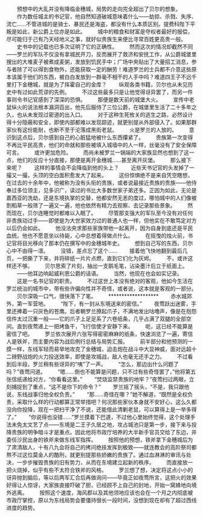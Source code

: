 　　预想中的大乱并没有降临金穗城，局势的走向完全超出了贝尔的想象。
　　作为数任城主的书记官，他自然知道破城意味着什么——劫掠、杀戮、失序、流亡……不管进城的是骑士、暴民还是海盗，都没有什么本质区别。提费科陛下平叛是如此，新公爵上位亦是如此。
　　城中的粮食和财富是夺权者最好的报偿，尽可能归于己有乃天经地义之事，就好似贵族生来便比寻常百姓更高贵一般。
　　史书中的记载也已多次证明了它的正确性。
　　然而这次的情况却截然不同——罗兰的军队不仅没有拿城民开刀，反而展开了救济和安抚工作，从公爵城堡里搜出的大堆麦子被煮成麦粥，发放到饥民手中；广场中央贴出了大量招工消息，参与者除了可以得到食物外，还能获取一定的酬劳！难道罗兰的士兵都不介意这些原本该属于他们的东西，被白白发放到一群毫不相干的人手中吗？难道四王子不远千里打下金穗城，就是为了挥霍自己的金库？
　　纵观各类书籍，贝尔也从未见历史中有过如此荒谬的先例。
　　不过这些最多只是让他觉得讶异罢了，而另一件事则令书记官感到了深深的恐惧。
　　那便是数天前的城堡大火。
　　宣传中老鼠纵火的说法根本漏洞百出，他先后服侍了三位公爵，在城堡里生活了二十多年之久，也从未发现过密道的出入口。
　　对于这种生死攸关的逃生之路，必然设计得十分隐蔽和安全，即使内部都难以发现踪迹，就更别提从外部侵入了。如果那群家伙有这份能耐，也断不至于沦落成黑街老鼠。
　　火是罗兰的人放的。
　　意识到这点后，贝尔感到自己的心脏猛地被什么东西攥紧了。
　　贵族第一次变得不再比平民高贵，他们的命就和那些被填入城墙中的人一样，丝毫没有了安全保障可言。
　　或许更加危险。
　　而尚未被罗兰一锅端的大家族显然也想到了这一点，他们的反应十分直接，那便是离开金穗城……甚至离开灰堡。
　　那么接下来呢？
　　这样的事情会不会降临到他的头上？
　　近些天书记官的头发掉了一撮又一撮，头顶的空白面积愈发大了起来。
　　这份惊惧绝不是来自凭空瞎想，在过去的十余年中，他被称为没有头衔的贵族，或者说最接近贵族的贵族——他侍奉过多位领主，见多识广，读过的书比大多数世家子弟还多。正因为如此，无论是嘉西亚的洗劫，还是东境执掌的交替，他都安然无恙的度过，哪怕城中的人们像被割稻草一般筛了一遍又一遍，他也依然有精力去观察、去记录那些景象。
　　然而现在，贝尔连睡觉时都难以入眠了。
　　尽管那支强大的军队至今没有对任何非贵族动过手——即使是为大世家效力过的普通人也一样，但他实在不敢笃定对方以后仍会如此。
　　他没法央求那些家族带他一起离开，因为自身到底还是平民血统。他也不愿意坐以待毙，心中总想着得做点什么。
　　在摇曳的烛火前，书记官将目光移向了那本仍在撰写中的金穗城年史。
　　想到自己写的东西，贝尔心中不由得一凛。
　　没错，差点忘了这个……
　　接着他飞快地翻到最后几页，一把撕了下来，并将碎纸一片片点燃，直到它们化为灰烬。
　　不，或许这样还不够。
　　贝尔思索了片刻，抽出一支鹅毛笔，沾染墨汁后立于纸面上。
　　——他耳边响起威利恩公爵的话语。
　　当然，他现在也会如实记录。
　　这是一名书记官的职责。
　　不过这世上本没有绝对的客观，他如今生活在罗兰统治的城市中，带有些许偏向性并不奇怪，或者说，这本就是客观的一部分。
　　贝尔深吸一口气，很快落下了笔。
　　*******************
　　赤水城郊外，第一军营地。
　　“陛下，有一封从东境送来的密信。”
　　夜莺跃出迷雾，手里还捧着一只灰色的苍鹰。后者朝罗兰撩起爪子，不满地发出咕噜声，像是在抱怨信件太过沉重一般——它的爪子上足足系了六卷纸条，几乎占满了双腿的全部空间。直到夜莺递上一把烤鱼干，飞行信使才安静下来。
　　呃，这已经不能算是密信了吧。
　　罗兰依次展开六张写得密密麻麻的纸条，快速浏览了一遍，寄信人是铁斧，而主要内容为战后例行总结与局势汇报。
　　前半部分和他预测的一摸一样，东线军轻而易举地攻克了金穗城，迫击炮在战斗中大显神威，面对远超十二磅野战炮的火力投送效率，即使是攻城战，敌人也毫无还手之力。
　　不过看到后半段，罗兰稍有些讶异的“咦”了一声。
　　“怎么，那边出什么问题了吗？”夜莺问道。
　　“嗯……倒也不能算是问题，只不过有些奇怪罢了，”他将第五张信纸递给对方，“你看看这里。”
　　“焚烧监禁贵族的地牢？”夜莺扫过两眼，立刻捕捉到了重点，“这不是你下的命令？”
　　罗兰摇了摇头，“不是，我只跟他说，东线战事归他全权负责。”
　　“那……奇怪在哪？”她不解道，“既然是全权负责，采取什么样的行动都算正常举措吧？何况那些家伙本身就不安好心，这么久都没向你投降，现在一把扫干净了不说，还能借此清剿老鼠，可以算得上是一举多得了。”
　　“你说得也没错……”罗兰摸着下巴道，不过他心里始终觉得，这个处理手法未免太文艺了点——东境是二王子久居之地，攻占城池只是第一步，接下来与投降贵族的明争暗斗才是重点。因此他将市政厅培养的大半新手官员交给了东边，并委任沙民出身的铁斧来做东线军指挥。
　　按照他的预想，铁斧拿下金穗城后为了肃清敌人，十有八九会将自己的拷问绝技发挥到极致——就连教会的高阶祭司都熬不过这位莫金人的酷刑，就更别提那些娇嫩的贵族了。通过血淋淋的审讯与处决，一步步摧毁贵族的旧有势力，从而在东境建立起新的秩序。
　　而直接放一把火烧掉，似乎有些不太符合铁斧的风格。
　　罗兰想了想，决定将这点小小的讶异抛到脑后，等以后两军汇合后再做询问——毕竟正如夜莺所言，这把火的效果好得让人惊讶，大家族直接吓破了胆，已经顾不上自己的封地，开始一窝蜂地向境外逃离。
　　按照这个速度，海风郡以及其他领地应该也会在一个月之内彻底被市政厅掌控，原以为东线局势会要僵持很长一段时间，没想到现在却有了超过西线进度的趋势。